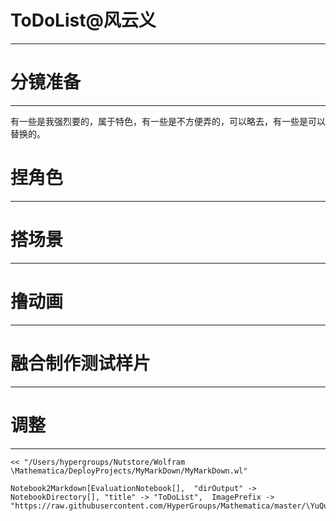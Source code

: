 # ToDoList@风云义
---


# 分镜准备
---


有一些是我强烈要的，属于特色，有一些是不方便弄的，可以略去，有一些是可以替换的。

# 捏角色
---


# 搭场景
---


# 撸动画
---


# 融合制作测试样片
---


# 调整
---


    << "/Users/hypergroups/Nutstore/Wolfram \Mathematica/DeployProjects/MyMarkDown/MyMarkDown.wl"

    Notebook2Markdown[EvaluationNotebook[],  "dirOutput" -> NotebookDirectory[], "title" -> "ToDoList",  ImagePrefix -> "https://raw.githubusercontent.com/HyperGroups/Mathematica/master/\YuQue/MovieEditor/MV@WindCloud2019/"]